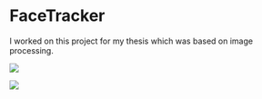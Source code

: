 # FaceTracker
I worked on this project for my thesis which was based on image processing.

![](https://imgur.com/tn4hiII)

![]([img]https://i.imgur.com/tn4hiII.gif[/img]g)
